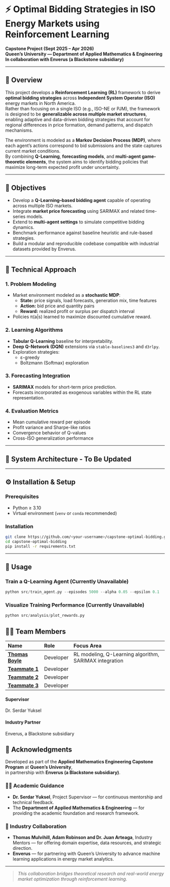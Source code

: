 # ⚡ Optimal Bidding Strategies in ISO Energy Markets using Reinforcement Learning

**Capstone Project (Sept 2025 – Apr 2026)**  
**Queen’s University — Department of Applied Mathematics & Engineering**  
**In collaboration with Enverus (a Blackstone subsidiary)**

---

## 📘 Overview

This project develops a **Reinforcement Learning (RL)** framework to derive **optimal bidding strategies** across **Independent System Operator (ISO)** energy markets in North America.  
Rather than focusing on a single ISO (e.g., ISO-NE or PJM), the framework is designed to be **generalizable across multiple market structures**, enabling adaptive and data-driven bidding strategies that account for regional differences in price formation, demand patterns, and dispatch mechanisms.

The environment is modeled as a **Markov Decision Process (MDP)**, where each agent’s actions correspond to bid submissions and the state captures current market conditions.  
By combining **Q-Learning**, **forecasting models**, and **multi-agent game-theoretic elements**, the system aims to identify bidding policies that maximize long-term expected profit under uncertainty.

---

## 🎯 Objectives

- Develop a **Q-Learning–based bidding agent** capable of operating across multiple ISO markets.  
- Integrate **market price forecasting** using SARIMAX and related time-series models.  
- Extend to **multi-agent settings** to simulate competitive bidding dynamics.  
- Benchmark performance against baseline heuristic and rule-based strategies.  
- Build a modular and reproducible codebase compatible with industrial datasets provided by Enverus.

---

## 🧠 Technical Approach

### 1. Problem Modeling
- Market environment modeled as a **stochastic MDP**:
  - **State:** price signals, load forecasts, generation mix, time features  
  - **Action:** bid price and quantity pairs  
  - **Reward:** realized profit or surplus per dispatch interval  
- Policies π(a|s) learned to maximize discounted cumulative reward.

### 2. Learning Algorithms
- **Tabular Q-Learning** baseline for interpretability.  
- **Deep Q-Network (DQN)** extensions via `stable-baselines3` and `d3rlpy`.  
- Exploration strategies:
  - ε-greedy  
  - Boltzmann (Softmax) exploration  

### 3. Forecasting Integration
- **SARIMAX** models for short-term price prediction.  
- Forecasts incorporated as exogenous variables within the RL state representation.  

### 4. Evaluation Metrics
- Mean cumulative reward per episode  
- Profit variance and Sharpe-like ratios  
- Convergence behavior of Q-values  
- Cross-ISO generalization performance  

---

## 🧩 System Architecture - To Be Updated


---

## ⚙️ Installation & Setup

### Prerequisites
- Python ≥ 3.10  
- Virtual environment (`venv` or `conda` recommended)

### Installation
```bash
git clone https://github.com/<your-username>/capstone-optimal-bidding.git
cd capstone-optimal-bidding
pip install -r requirements.txt
```

---

## 🚀 Usage
### Train a Q-Learning Agent (Currently Unavailable)
```python
python src/train_agent.py --episodes 5000 --alpha 0.05 --epsilon 0.1
```

### Visualize Training Performance (Currently Unavailable)
```python
python src/analysis/plot_rewards.py
```

## 🧑‍💻 Team Members

| Name | Role | Focus Area |
|:------|:------|:-------------|
| [**Thomas Boyle**](https://www.linkedin.com/in/thomasboyle2003/) | Developer | RL modeling, Q-Learning algorithm, SARIMAX integration |
| [**Teammate 1**]() | Developer |  |
| [**Teammate 2**]() | Developer |  |
| [**Teammate 3**]() | Developer |  |

#### Supervisor
Dr. Serdar Yuksel
#### Industry Partner
Enverus, a Blackstone subsidiary

## 🤝 Acknowledgments

Developed as part of the **Applied Mathematics Engineering Capstone Program** at **Queen’s University**,  
in partnership with **Enverus (a Blackstone subsidiary)**.

### 🧑‍🏫 Academic Guidance
- **Dr. Serdar Yuksel**, Project Supervisor — for continuous mentorship and technical feedback.  
- The **Department of Applied Mathematics & Engineering** — for providing the academic foundation and research framework.

### 🏢 Industry Collaboration
- **Thomas Mulvihill, Adam Robinson and Dr. Juan Arteaga**, Industry Mentors — for offering domain expertise, data resources, and strategic direction.  
- **Enverus** — for partnering with Queen’s University to advance machine learning applications in energy market analytics.

---

> *This collaboration bridges theoretical research and real-world energy market optimization through reinforcement learning.*

